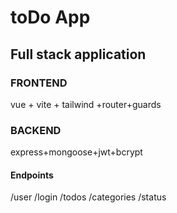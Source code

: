 # toDo App
## Full stack application
### FRONTEND
vue + vite + tailwind +router+guards
### BACKEND
express+mongoose+jwt+bcrypt
#### Endpoints
/user 
    /login 
/todos
/categories
/status